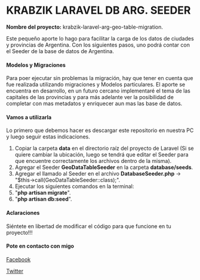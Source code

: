 # KRABZIK LARAVEL DB ARG. SEEDER

**Nombre del proyecto:** krabzik-laravel-arg-geo-table-migration. 

Este pequeño aporte lo hago para facilitar la carga de los datos de ciudades y provincias de Argentina. Con los siguientes pasos, uno podrá contar con el Seeder de la base de datos de Argentina. 

#### Modelos y Migraciones

Para poer ejecutar sin problemas la migración, hay que tener en cuenta que fue realizada utilizando migraciones y Modelos particulares. El aporte se encuentra en desarrollo, en un futuro cercano implementaré el tema de las capitales de las provincias y para más adelante ver la posibilidad de completar con mas metadatos y enriquecer aun mas las base de datos. 

#### Vamos a utilizarla

Lo primero que debemos hacer es descargar este repositorio en nuestra PC y luego seguir estas indicaciones. 

1. Copiar la carpeta **data** en el directorio raíz del proyecto de Laravel (Si se quiere cambiar la ubicación, luego se tendrá que editar el Seeder para que encuentre correctamente los archivos dentro de la misma).
2. Agregar el Seeder **GeoDataTableSeeder** en la carpeta **database/seeds**. 
3. Agregar el llamado al Seeder en el archivo **DatabaseSeeder.php** -> "$this->call(GeoDataTableSeeder::class);".
4. Ejecutar los siguientes comandos en la terminal:
  1. "**php artisan migrate**".
  2. "**php artisan db:seed**". 

#### Aclaraciones

Siéntete en libertad de modificar el código para que funcione en tu proyecto!!!

#### Pote en contacto con migo

[Facebook](https://www.facebook.com/matias.krabzik)

[Twitter](https://twitter.com/MKrabzik)
